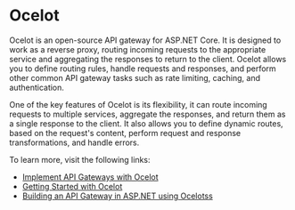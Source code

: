# Ocelot

Ocelot is an open-source API gateway for ASP.NET Core. It is designed to work as a reverse proxy, routing incoming requests to the appropriate service and aggregating the responses to return to the client. Ocelot allows you to define routing rules, handle requests and responses, and perform other common API gateway tasks such as rate limiting, caching, and authentication.

One of the key features of Ocelot is its flexibility, it can route incoming requests to multiple services, aggregate the responses, and return them as a single response to the client. It also allows you to define dynamic routes, based on the request's content, perform request and response transformations, and handle errors.

To learn more, visit the following links:

- [Implement API Gateways with Ocelot](https://learn.microsoft.com/en-us/dotnet/architecture/microservices/multi-container-microservice-net-applications/implement-api-gateways-with-ocelot)
- [Getting Started with Ocelot](https://ocelot.readthedocs.io/en/latest/introduction/gettingstarted.html)
- [Building an API Gateway in ASP.NET using Ocelotss](https://www.youtube.com/watch?v=hlUGZ6Hmv6s)